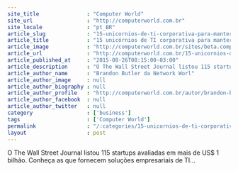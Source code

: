```yaml
---
site_title               : "Computer World"
site_url                 : "http://computerworld.com.br"
site_locale              : "pt_BR"
article_slug             : "15-unicornios-de-ti-corporativa-para-manter-no-radar"
article_title            : "15 unicórnios de TI corporativa para manter no radar"
article_image            : "http://computerworld.com.br/sites/beta.computerworld.com.br/files/news_articles/lego_unicornio_startup.jpg"
article_url              : "http://computerworld.com.br/15-unicornios-de-ti-corporativa-para-manter-no-radar"
article_published_at     : "2015-08-26T08:15:00-03:00"
article_description      : "O The Wall Street Journal listou 115 startups avaliadas em mais de US$ 1 bilhão. Conheça as que fornecem soluções empresariais de TI..."
article_author_name      : "Brandon Butler da Network Worl"
article_author_image     : null
article_author_biography : null
article_author_profile   : "http://computerworld.com.br/autor/brandon-butler-da-network-world"
article_author_facebook  : null
article_author_twitter   : null
category                 : ['business']
tags                     : ['Computer World']
permalink                : "/:categories/15-unicornios-de-ti-corporativa-para-manter-no-radar/"
layout                   : post
---
```


O The Wall Street Journal listou 115 startups avaliadas em mais de US$ 1 bilhão. Conheça as que fornecem soluções empresariais de TI...
